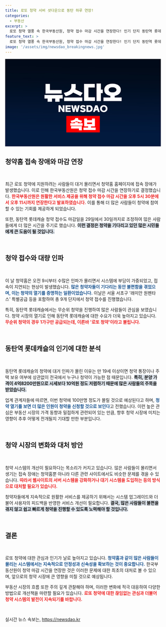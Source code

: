 ```yaml
---
title: 로또 청약 서버 셧다운으로 동탄 하루 연장!
categories:
  - 부동산
excerpt: >
  로또 청약 열풍 속 한국부동산원, 청약 접수 마감 시간을 연장한다! 인기 단지 동탄역 롯데캐슬에 대량 지원 예상, 접속 장애 여파로 청약이 쉽지 않던 찰나에 찾아온 호재!
feature_text: >
  로또 청약 열풍 속 한국부동산원, 청약 접수 마감 시간을 연장한다! 인기 단지 동탄역 롯데캐슬에 대량 지원 예상, 접속 장애 여파로 청약이 쉽지 않던 찰나에 찾아온 호재!
image: '/assets/img/newsdao_breakingnews.jpg'
---
```


<p><img src="/assets/img/newsdao_breakingnews.jpg" alt="implanttips 속보" /></p>

<h2 data-ke-size="size26">청약홈 접속 장애와 마감 연장</h2>

<p data-ke-size="size16">&nbsp;</p>

<p>최근 로또 청약에 지원하려는 사람들이 대거 몰리면서 청약홈 홈페이지에 접속 장애가 발생했습니다. 이로 인해 한국부동산원은 청약 접수 마감 시간을 연장하기로 결정했습니다. <b><span style="color: #ee2323;">한국부동산원은 원활한 서비스 제공을 위해 청약 접수 마감 시간을 오후 5시 30분에서 오후 11시까지 연장한다고 발표하였습니다.</span></b> 이를 통해 더 많은 사람들이 청약에 참여할 수 있는 기회를 제공하게 되었습니다.</p>

<p>또한, 동탄역 롯데캐슬 청약 접수도 마감일을 29일에서 30일까지로 조정하여 많은 사람들에게 더 많은 시간을 주기로 했습니다. <b><span style="background-color: #21538527;">이런 결정은 청약을 기다리고 있던 많은 시민들에게 큰 도움이 될 것입니다.</span></b> </p>

<p data-ke-size="size16">&nbsp;</p>

<h2 data-ke-size="size26">청약 접수와 대량 인파</h2>

<p data-ke-size="size16">&nbsp;</p>

<p>이 날 청약홈은 오전 9시부터 수많은 인파가 몰리면서 시스템에 부담이 가중되었고, 접속이 지연되는 현상이 발생했습니다. <b><span style="color: #1a5490;">많은 청약자들이 기다리는 동안 불편함을 겪었으며, 이는 청약의 열기를 증명하는 일환이었습니다.</span></b> 이날은 서울 서초구 '래미안 원펜타스' 특별공급 등을 포함하여 총 9개 단지에서 청약 접수를 진행했습니다.</p>

<p>특히, 동탄역 롯데캐슬에서는 무순위 청약을 진행하여 많은 사람들이 관심을 보였습니다. 청약 시장의 열기로 인해 동탄역 롯데캐슬에 대한 수요가 더욱 높아지고 있습니다. <b><span style="color: #ee2323;">무순위 청약의 경우 1가구만 공급되는데, 이른바 '로또 청약'이라고 불립니다.</span></b> </p>

<p data-ke-size="size16">&nbsp;</p>

<h2 data-ke-size="size26">동탄역 롯데캐슬의 인기에 대한 분석</h2>

<p data-ke-size="size16">&nbsp;</p>

<p>동탄역 롯데캐슬의 청약에 대거 인파가 몰린 이유는 만 19세 이상이면 청약 통장이나 주택 보유 여부에 상관없이 전국에서 누구나 청약이 가능한 점 때문입니다. <b><span style="background-color: #21538527;">특히, 분양 가격이 4억8200만원으로 시세보다 10억원 정도 저렴하기 때문에 많은 사람들의 주목을 받았습니다.</span></b> </p>

<p>업계 관계자들에 따르면, 이번 청약에 100만명 정도가 몰릴 것으로 예상된다고 하며, <b><span style="color: #1a5490;">청약 열기를 보면 더 많은 인원이 청약을 신청할 것으로 보인다</span></b>고 전했습니다. 이런 높은 관심은 부동산 시장의 가격 동향과 밀접하게 관련되어 있는 만큼, 향후 청약 시장에 미치는 영향이 추후 어떻게 전개될지 기대할 만한 부분입니다.</p>

<p data-ke-size="size16">&nbsp;</p>

<h2 data-ke-size="size26">청약 시장의 변화와 대처 방안</h2>

<p data-ke-size="size16">&nbsp;</p>

<p>청약 시스템의 개선이 필요하다는 목소리가 커지고 있습니다. 많은 사람들이 몰리면서 생기는 접속 장애는 청약홈뿐 아니라 다른 관련 사이트에서도 비슷한 문제를 겪을 수 있습니다. <b><span style="color: #ee2323;">따라서 웹사이트의 서버 시스템을 강화하거나 대기 시스템을 도입하는 등의 방식으로 대처할 필요가 있습니다.</span></b> </p>

<p>청약자들에게 지속적으로 원활한 서비스를 제공하기 위해서는 시스템 업그레이드와 더불어 사용자의 피드백을 반영한 서비스 개선이 필요합니다. <b><span style="background-color: #21538527;">결국, 많은 사람들이 불편을 겪지 않고 쉽고 빠르게 청약을 진행할 수 있도록 노력해야 할 것입니다.</span></b> </p>

<p data-ke-size="size16">&nbsp;</p>

<h2 data-ke-size="size26">결론</h2>

<p data-ke-size="size16">&nbsp;</p>

<p>로또 청약에 대한 관심과 인기가 날로 높아지고 있습니다. <b><span style="color: #1a5490;">청약홈과 같이 많은 사람들이 몰리는 시스템에서는 지속적으로 안정성과 신속성을 확보하는 것이 중요합니다.</span></b> 한국부동산원이 청약 마감 시간을 연장한 것은 이러한 문제에 대한 최초의 대처로 볼 수 있으며, 앞으로의 청약 시장에 큰 영향을 미칠 것으로 예상됩니다. </p>

<p>부동산 시장의 흐름 또한 주의 깊게 관찰해야 하며, 이러한 변화에 적극 대응하여 다양한 방법으로 개선책을 마련할 필요가 있습니다. <b><span style="color: #ee2323;">로또 청약에 대한 끊임없는 관심과 더불어 청약 시스템의 발전이 지속되기를 바랍니다.</span></b> </p>

<p data-ke-size="size16">&nbsp;</p>
실시간 뉴스 속보는, <a href="https://newsdao.kr" rel="dofollow">https://newsdao.kr</a>


